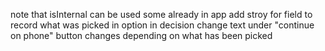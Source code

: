 note that isInternal can be used
some already in app
add stroy for field to record what was picked in option in decision
change text under "continue on phone" button changes depending on what has been picked
